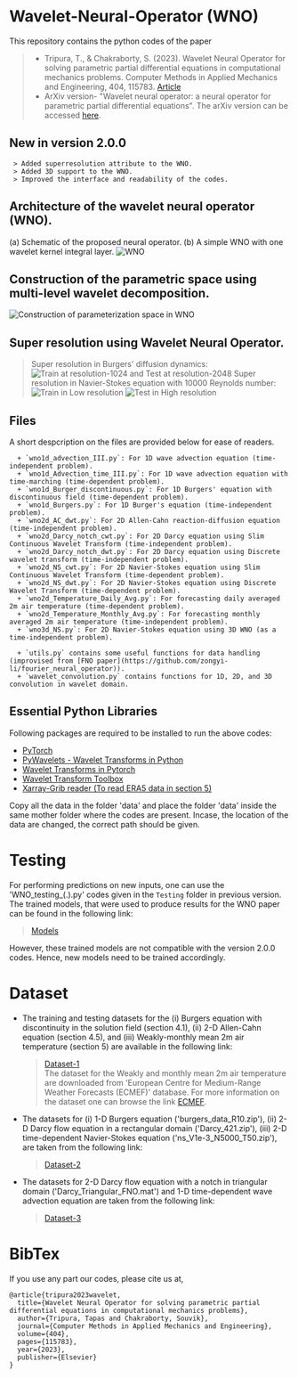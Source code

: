 # Wavelet-Neural-Operator (WNO)
This repository contains the python codes of the paper 
  > + Tripura, T., & Chakraborty, S. (2023). Wavelet Neural Operator for solving parametric partial differential equations in computational mechanics problems. Computer Methods in Applied Mechanics and Engineering, 404, 115783. [Article](https://doi.org/10.1016/j.cma.2022.115783)
  > + ArXiv version- "Wavelet neural operator: a neural operator for parametric partial differential equations". The arXiv version can be accessed [here](https://arxiv.org/abs/2205.02191).

## New in version 2.0.0
```
 > Added superresolution attribute to the WNO.
 > Added 3D support to the WNO.
 > Improved the interface and readability of the codes.
```

## Architecture of the wavelet neural operator (WNO). 
(a) Schematic of the proposed neural operator. (b) A simple WNO with one wavelet kernel integral layer. 
![WNO](/Github_page_images/WNN.png)

## Construction of the parametric space using multi-level wavelet decomposition.
![Construction of parameterization space in WNO](/Github_page_images/WNN_parameter.png)

## Super resolution using Wavelet Neural Operator.
  > Super resolution in Burgers' diffusion dynamics:
  ![Train at resolution-1024 and Test at resolution-2048](/Github_page_images/Burgers_prediction.png)
  > Super resolution in Navier-Stokes equation with 10000 Reynolds number:
  ![Train in Low resolution](/Github_page_images/Animation_ns_64_3d_1e-4.gif)
  ![Test in High resolution](/Github_page_images/Animation_ns_256_3d_1e-4.gif)

## Files
A short despcription on the files are provided below for ease of readers.
```
  + `wno1d_advection_III.py`: For 1D wave advection equation (time-independent problem).
  + `wno1d_Advection_time_III.py`: For 1D wave advection equation with time-marching (time-dependent problem).
  + `wno1d_Burger_discontinuous.py`: For 1D Burgers' equation with discontinuous field (time-dependent problem).
  + `wno1d_Burgers.py`: For 1D Burger's equation (time-independent problem).
  + `wno2d_AC_dwt.py`: For 2D Allen-Cahn reaction-diffusion equation (time-independent problem).
  + `wno2d_Darcy_notch_cwt.py`: For 2D Darcy equation using Slim Continuous Wavelet Transform (time-independent problem).
  + `wno2d_Darcy_notch_dwt.py`: For 2D Darcy equation using Discrete wavelet transform (time-independent problem).
  + `wno2d_NS_cwt.py`: For 2D Navier-Stokes equation using Slim Continuous Wavelet Transform (time-dependent problem).
  + `wno2d_NS_dwt.py`: For 2D Navier-Stokes equation using Discrete Wavelet Transform (time-dependent problem).
  + `wno2d_Temperature_Daily_Avg.py`: For forecasting daily averaged 2m air temperature (time-dependent problem).
  + `wno2d_Temperature_Monthly_Avg.py`: For forecasting monthly averaged 2m air temperature (time-independent problem).
  + `wno3d_NS.py`: For 2D Navier-Stokes equation using 3D WNO (as a time-independent problem).
  
  + `utils.py` contains some useful functions for data handling (improvised from [FNO paper](https://github.com/zongyi-li/fourier_neural_operator)).
  + `wavelet_convolution.py` contains functions for 1D, 2D, and 3D convolution in wavelet domain.
```

## Essential Python Libraries
Following packages are required to be installed to run the above codes:
  + [PyTorch](https://pytorch.org/)
  + [PyWavelets - Wavelet Transforms in Python](https://pywavelets.readthedocs.io/en/latest/)
  + [Wavelet Transforms in Pytorch](https://github.com/fbcotter/pytorch_wavelets)
  + [Wavelet Transform Toolbox](https://github.com/v0lta/PyTorch-Wavelet-Toolbox)
  + [Xarray-Grib reader (To read ERA5 data in section 5)](https://docs.xarray.dev/en/stable/getting-started-guide/installing.html?highlight=install)

Copy all the data in the folder 'data' and place the folder 'data' inside the same mother folder where the codes are present.	Incase, the location of the data are changed, the correct path should be given.

# Testing
For performing predictions on new inputs, one can use the 'WNO_testing_(.).py' codes given in the `Testing` folder in previous version. The trained models, that were used to produce results for the WNO paper can be found in the following link:
  > [Models](https://drive.google.com/drive/folders/1scfrpChQ1wqFu8VAyieoSrdgHYCbrT6T?usp=sharing)

However, these trained models are not compatible with the version 2.0.0 codes. Hence, new models need to be trained accordingly.

# Dataset
  + The training and testing datasets for the (i) Burgers equation with discontinuity in the solution field (section 4.1), (ii) 2-D Allen-Cahn equation (section 4.5), and (iii) Weakly-monthly mean 2m air temperature (section 5) are available in the following link:
    > [Dataset-1](https://drive.google.com/drive/folders/1scfrpChQ1wqFu8VAyieoSrdgHYCbrT6T?usp=sharing) \
The dataset for the Weakly and monthly mean 2m air temperature are downloaded from 'European Centre for Medium-Range Weather Forecasts (ECMEF)' database. For more information on the dataset one can browse the link 
    [ECMEF](https://www.ecmwf.int/en/forecasts/datasets/browse-reanalysis-datasets).
  + The datasets for (i) 1-D Burgers equation ('burgers_data_R10.zip'), (ii) 2-D Darcy flow equation in a rectangular domain ('Darcy_421.zip'), (iii) 2-D time-dependent Navier-Stokes equation ('ns_V1e-3_N5000_T50.zip'), are taken from the following link:
    > [Dataset-2](https://drive.google.com/drive/folders/1UnbQh2WWc6knEHbLn-ZaXrKUZhp7pjt-)
  + The datasets for 2-D Darcy flow equation with a notch in triangular domain ('Darcy_Triangular_FNO.mat') and 1-D time-dependent wave advection equation are taken from the following link:
    > [Dataset-3](https://github.com/lu-group/deeponet-fno/tree/main/data)

# BibTex
If you use any part our codes, please cite us at,
```
@article{tripura2023wavelet,
  title={Wavelet Neural Operator for solving parametric partial differential equations in computational mechanics problems},
  author={Tripura, Tapas and Chakraborty, Souvik},
  journal={Computer Methods in Applied Mechanics and Engineering},
  volume={404},
  pages={115783},
  year={2023},
  publisher={Elsevier}
}
```
